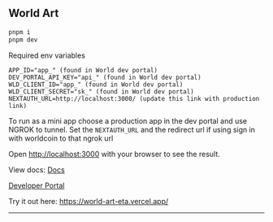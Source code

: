 
## World Art


```bash
pnpm i 
pnpm dev

```

Required env variables

```
APP_ID="app_" (found in World dev portal)
DEV_PORTAL_API_KEY="api_" (found in World dev portal)
WLD_CLIENT_ID="app_" (found in World dev portal)
WLD_CLIENT_SECRET="sk_" (found in World dev portal)
NEXTAUTH_URL=http://localhost:3000/ (update this link with production link)
```

To run as a mini app choose a production app in the dev portal and use NGROK to tunnel. Set the `NEXTAUTH_URL` and the redirect url if using sign in with worldcoin to that ngrok url 

Open [http://localhost:3000](http://localhost:3000) with your browser to see the result.

View docs: [Docs](https://minikit-docs.vercel.app/mini-apps)

[Developer Portal](https://developer.worldcoin.org/)

Try it out here: https://world-art-eta.vercel.app/

----


